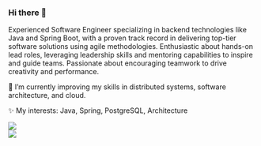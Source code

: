 ### Hi there 👋

Experienced Software Engineer specializing in backend technologies like Java and Spring Boot, with a proven track record in delivering top-tier software solutions using agile methodologies. Enthusiastic about hands-on lead roles, leveraging leadership skills and mentoring capabilities to inspire and guide teams. Passionate about encouraging teamwork to drive creativity and performance.

🌱 I’m currently improving my skills in distributed systems, software architecture, and cloud.

✨ My interests:
  Java, Spring, PostgreSQL, Architecture  
    
![](https://komarev.com/ghpvc/?username=aslihankcbs&color=blueviolet)    
![](https://github-readme-stats.vercel.app/api?username=aslihankcbs&theme=tokyonight)
